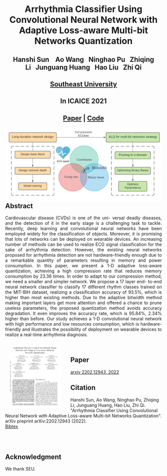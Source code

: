 <!DOCTYPE html PUBLIC "-//W3C//DTD HTML 4.01 Transitional//EN" "http://www.w3c.org/TR/1999/REC-html401-19991224/loose.dtd">
<!-- saved from url=(0035)https://junyanz.github.io/CycleGAN/ -->
<html xml:lang="en" xmlns="http://www.w3.org/1999/xhtml" lang="en"><head><meta http-equiv="Content-Type" content="text/html; charset=UTF-8">
  <title>ECG Project Page</title>


<meta property="og:image" content="https://junyanz.github.io/CycleGAN/images/teaser_fb.jpg">
<meta property="og:title" content="Unpaired Image-to-Image Translation using Cycle-Consistent Adversarial Networks">

<script>
  (function(i,s,o,g,r,a,m){i['GoogleAnalyticsObject']=r;i[r]=i[r]||function(){
  (i[r].q=i[r].q||[]).push(arguments)},i[r].l=1*new Date();a=s.createElement(o),
  m=s.getElementsByTagName(o)[0];a.async=1;a.src=g;m.parentNode.insertBefore(a,m)
  })(window,document,'script','//www.google-analytics.com/analytics.js','ga');

  ga('create', 'UA-53682931-1', 'auto');
  ga('send', 'pageview');
</script>

<script type="text/javascript">
// redefining default features
var _POPUP_FEATURES = 'width=500,height=300,resizable=1,scrollbars=1,titlebar=1,status=1';
</script>
<link media="all" href="./CycleGAN Project Page_files/glab.css" type="text/css" rel="StyleSheet">
<style type="text/css" media="all">
IMG {
	PADDING-RIGHT: 0px;
	PADDING-LEFT: 0px;
	FLOAT: right;
	PADDING-BOTTOM: 0px;
	PADDING-TOP: 0px
}
#primarycontent {
	MARGIN-LEFT: auto; ; WIDTH: expression(document.body.clientWidth >
1000? "1000px": "auto" ); MARGIN-RIGHT: auto; TEXT-ALIGN: left; max-width:
1000px }
BODY {
	TEXT-ALIGN: center
}
</style>

<body data-new-gr-c-s-check-loaded="14.1062.0" data-gr-ext-installed="">

<div id="primarycontent">
<center><h1>Arrhythmia Classifier Using Convolutional Neural Network with Adaptive Loss-aware Multi-bit Networks Quantization</h1></center>
<center><h2><a>Hanshi Sun</a>&nbsp;&nbsp;&nbsp;
  <a>Ao Wang&nbsp;&nbsp;&nbsp;Ninghao Pu&nbsp;&nbsp;&nbsp;Zhiqing Li&nbsp;&nbsp;&nbsp;Junguang Huang&nbsp;&nbsp;&nbsp;Hao Liu&nbsp;&nbsp;&nbsp;Zhi Qi</a>
</h2></center>
<center><h2><a href="https://www.seu.edu.cn/english/">Southeast University</a></h2></center>
<center><h2>In ICAICE 2021</h2></center>
<center><h2><strong><a href="https://arxiv.org/pdf/2202.12943">Paper</a> | <a href="https://github.com/preminstrel/ECG-Classification">Code</a> </strong> </h2></center>
<center><a href="https://github.com/preminstrel/ECG-Classification">
<img src="image/overview.png" width="1000"> </a></center>
<p></p>


 <p>
</p><h2>Abstract</h2>

<div style="font-size:14px"><p align="justify">Cardiovascular disease (CVDs) is one of the uni- versal deadly diseases, and the detection of it in the early stage is a challenging task to tackle. Recently, deep learning and convolutional neural networks have been employed widely for the classification of objects. Moreover, it is promising that lots of networks can be deployed on wearable devices. An increasing number of methods can be used to realize ECG signal classification for the sake of arrhythmia detection. However, the existing neural networks proposed for arrhythmia detection are not hardware-friendly enough due to a remarkable quantity of parameters resulting in memory and power consumption. In this paper, we present a 1-D adaptive loss-aware quantization, achieving a high compression rate that reduces memory consumption by 23.36 times. In order to adapt to our compression method, we need a smaller and simpler network. We propose a 17 layer end- to-end neural network classifier to classify 17 different rhythm classes trained on the MIT-BIH dataset, realizing a classification accuracy of 93.5%, which is higher than most existing methods. Due to the adaptive bitwidth method making important layers get more attention and offered a chance to prune useless parameters, the proposed quantization method avoids accuracy degradation. It even improves the accuracy rate, which is 95.84%, 2.34% higher than before. Our study achieves a 1-D convolutional neural network with high performance and low resources consumption, which is hardware-friendly and illustrates the possibility of deployment on wearable devices to realize a real-time arrhythmia diagnosis.</p></div>

<a href="https://arxiv.org/pdf/2202.12943"><img style="float: left; padding: 10px; PADDING-RIGHT: 30px;" alt="paper thumbnail" src="image/paper.png" width="170"></a>
<br>



<h2>Paper</h2>
<p><a href="https://arxiv.org/pdf/2202.12943">arxiv 2202.12943, 2022</a></p>



<h2>Citation</h2>
<p>Hanshi Sun, Ao Wang, Ninghao Pu, Zhiqing Li, Junguang Huang, Hao Liu, Zhi Qi. "Arrhythmia Classifier Using Convolutional Neural Network with Adaptive Loss-aware Multi-bit Networks Quantization". arXiv preprint arXiv:2202.12943 (2022).
<br>
<a href="cite.txt">Bibtex</a>
</p>
<br>

<br>
<h2>Acknowledgment</h2>
<p align="justify">We thank SEU.</p>


</ul></div></body>
